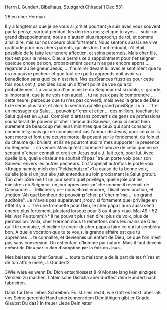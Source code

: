 Herrn L Gundert, Bibelhaus, Stuttgardt
 Chiracal 1 Dec 531

2Bien cher Herman

Il y a longtemps que je ne vous ai ‚crit et pourtant je suis avec vous souvent par la pens‚e, surtout pendant les derniers mois; et que tu ayes … subir un grand disappointment, nous a d'autant plus rapproch‚s de toi, et comme ainsi dire, mis sur nos coeurs plus fortement. Nous sentons aussi une vive gratitude pour nos chers parents, qui des lors t'ont redoubl‚ c'il etait possible de le faire leur tendre affection, et soins paternels. Mais cher fils, tout est pour le mieux. Dieu a permis ce d‚sappointment pour t'enseigner quelque chose de bon, probablement que tu n'as pas encore appris … regarder au Seigneur Jesus, … t'humilier devant lui avec le sentiment que tu es un pauvre pecheur et que tout ce que tu apprends doit avoir sa benediction sans quoi ce n'est rien. Nos espŠrances frustries pour cette fois nous ont ‚t‚ penibles sous un diff‚rent point de vue qu'a toi probablement. La vocation d'un ministre du Seigneur est si noble, si grande, si important, que je ne vois rien audel…, tu ne peux pas le comprendre … cette heure, parceque que tu n'es pas converti; mais avec la grace de Dieu tu le seras plus tard, et alors tu sentiras qu'elle grand privilŠge il y a … ˆtre un messager du Salut … pouvoir prˆcher et crier … des milliers, touchant le Salut qui est en J‚sus. Combien d'artisans convertis de gens de professions souhaiterait de pouvoir prˆcher l'amour du Sauveur, ceux ci serait bien surement de beaucoup meilleurs ministres que ceux qui sont consacr‚s comme tels; mais qui ne connaissent pas l'amour de Jesus, pour ceux ci ils sont morts et font une oeuvre morte, ils posent sur le fondement, du foin et du chaume qui brulera, et ils ne pourront eux mˆmes supporter la presence du Seigneur … sa venue. Mais qu'est glorieuse l'oeuvre de celui que en se sentant pˆcheur connait et croit en Jesus qui a ‚t‚ fait p‚ch‚ pour lui. Avec quelle joie, quelle chaleur ne souhait t'il pas ˆtre un porte voix pour son Sauveur envers les autres pecheurs. On t'appelait autrefois le porte voix <Knapp nannte mich den "Feldschützen">1 a cause de ta bonne voix, qu'elle joie si un jour elle ‚tait entendue au loin proclamant le Salut gratuit. Ton cher pŠre me fit un jour sentir quel privilege, quelle joie ont les ministres du Seigneur, un jour apres avoir prˆche comme il revenait de Cannanore … Tellicherry o— nous etions encore, il lisait avec onction, et ‚motion "Ah quel bonheur de pouvoir prˆcher, prˆcher mˆme … un grand auditoire". Je n'avais pas auparavant ‚prouv‚ si fortement quel privilege en effet il y a … ˆtre une trompette pour Dieu, le cher papa l'aura aussi senti encore plus fortement, plustard lorsque pour 3 ou 4 ans <(ao. Mai 49 - 52 Mai war Pa stumm)>* il ne pouvait plus rien dire; plus de voix, plus de permission. Voila, cher Herman nous te remettons dans les mains de Dieu, qu'il te conduise, et incline le coeur du cher papa a faire ce qui lui semblera bon. A quelle vocation que tu te vou‚s, la grande affaire est que tu apprennes … te connaitre, et deviennes un enfant de Dieu, ce que l'on n'est pas sans conversion. On est enfant d'homme par nature. Mais il faut devenir enfant de Dieu par le don d'adoption par la fois en J‚sus.

Mes baisers au cher Samuel … toute ta maisonn‚e de la part de tes frˆres et de ton
 affn‚e mere, J. Gundert2

3Wie wäre es wenn Du Dich entschlössest 8-9 Monate lang kein einziges Verslein zu machen. Lateinische Disticha aber dürftest dem Hundert nach fabriciren.

Dank für Dein liebes Schreiben. Es ist alles recht, wie Gott es lenkt: aber laß uns Seine gerechte Hand anerkennen: dem Demüthigen gibt er Gnade. Glaubst Du das?
 In treuer Liebe
 Dein Vater

